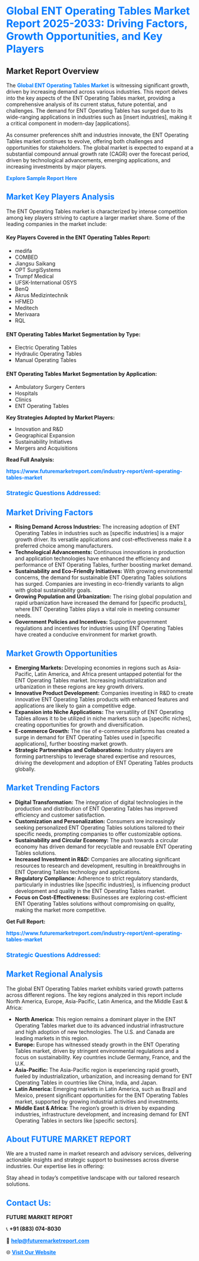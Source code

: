<h1 style="color: #007BFF;">Global ENT Operating Tables Market Report 2025-2033: Driving Factors, Growth Opportunities, and Key Players</h1>

<section id="overview">
<h2>Market Report Overview</h2>
<p>The <a href="https://www.futuremarketreport.com/industry-report/ent-operating-tables-market" style="color: #007BFF; text-decoration: none;"><strong>Global ENT Operating Tables Market</strong></a> is witnessing significant growth, driven by increasing demand across various industries. This report delves into the key aspects of the ENT Operating Tables market, providing a comprehensive analysis of its current status, future potential, and challenges. The demand for ENT Operating Tables has surged due to its wide-ranging applications in industries such as [insert industries], making it a critical component in modern-day [applications].</p>
<p>As consumer preferences shift and industries innovate, the ENT Operating Tables market continues to evolve, offering both challenges and opportunities for stakeholders. The global market is expected to expand at a substantial compound annual growth rate (CAGR) over the forecast period, driven by technological advancements, emerging applications, and increasing investments by major players.</p>
</section>

<section id="overview">
<p><a href="https://www.futuremarketreport.com/request-sample/reportId=122506" style="color: #007BFF; text-decoration: none;"><strong>Explore Sample Report Here</strong></a></p>
</section>

<section id="key-players">
<h2 style="color: #007BFF;">Market Key Players Analysis</h2>
<p>The ENT Operating Tables market is characterized by intense competition among key players striving to capture a larger market share. Some of the leading companies in the market include:</p>
<h4>Key Players Covered in the ENT Operating Tables Report:</h4>
<ul><li>medifa</li><li>COMBED</li><li>Jiangsu Saikang</li><li>OPT SurgiSystems</li><li>Trumpf Medical</li><li>UFSK-International OSYS</li><li>BenQ</li><li>Akrus Medizintechnik</li><li>HFMED</li><li>Meditech</li><li>Merivaara</li><li>RQL</li></ul>
<h4>ENT Operating Tables Market Segmentation by Type:</h4>
<ul><li>Electric Operating Tables</li><li>Hydraulic Operating Tables</li><li>Manual Operating Tables</li></ul>

<h4>ENT Operating Tables Market Segmentation by Application:</h4>
<ul><li>Ambulatory Surgery Centers</li><li>Hospitals</li><li>Clinics</li><li>ENT Operating Tables</li></ul>
<p><strong>Key Strategies Adopted by Market Players:</strong></p>
<ul>
<li>Innovation and R&D</li>
<li>Geographical Expansion</li>
<li>Sustainability Initiatives</li>
<li>Mergers and Acquisitions</li>
</ul>
</section>

<section>
<p><strong>Read Full Analysis: </strong></p><a href="https://www.futuremarketreport.com/industry-report/ent-operating-tables-market" style="color: #007BFF; text-decoration: none;"><strong>https://www.futuremarketreport.com/industry-report/ent-operating-tables-market</strong></a>
<h3 style="color: #007BFF;">Strategic Questions Addressed:</h3>
</section>

<section id="driving-factors">
<h2 style="color: #007BFF;">Market Driving Factors</h2>
<ul>
<li><strong>Rising Demand Across Industries:</strong> The increasing adoption of ENT Operating Tables in industries such as [specific industries] is a major growth driver. Its versatile applications and cost-effectiveness make it a preferred choice among manufacturers.</li>
<li><strong>Technological Advancements:</strong> Continuous innovations in production and application technologies have enhanced the efficiency and performance of ENT Operating Tables, further boosting market demand.</li>
<li><strong>Sustainability and Eco-Friendly Initiatives:</strong> With growing environmental concerns, the demand for sustainable ENT Operating Tables solutions has surged. Companies are investing in eco-friendly variants to align with global sustainability goals.</li>
<li><strong>Growing Population and Urbanization:</strong> The rising global population and rapid urbanization have increased the demand for [specific products], where ENT Operating Tables plays a vital role in meeting consumer needs.</li>
<li><strong>Government Policies and Incentives:</strong> Supportive government regulations and incentives for industries using ENT Operating Tables have created a conducive environment for market growth.</li>
</ul>
</section>

<section id="growth-opportunities">
<h2 style="color: #007BFF;">Market Growth Opportunities</h2>
<ul>
<li><strong>Emerging Markets:</strong> Developing economies in regions such as Asia-Pacific, Latin America, and Africa present untapped potential for the ENT Operating Tables market. Increasing industrialization and urbanization in these regions are key growth drivers.</li>
<li><strong>Innovative Product Development:</strong> Companies investing in R&D to create innovative ENT Operating Tables products with enhanced features and applications are likely to gain a competitive edge.</li>
<li><strong>Expansion into Niche Applications:</strong> The versatility of ENT Operating Tables allows it to be utilized in niche markets such as [specific niches], creating opportunities for growth and diversification.</li>
<li><strong>E-commerce Growth:</strong> The rise of e-commerce platforms has created a surge in demand for ENT Operating Tables used in [specific applications], further boosting market growth.</li>
<li><strong>Strategic Partnerships and Collaborations:</strong> Industry players are forming partnerships to leverage shared expertise and resources, driving the development and adoption of ENT Operating Tables products globally.</li>
</ul>
</section>

<section id="trending-factors">
<h2 style="color: #007BFF;">Market Trending Factors</h2>
<ul>
<li><strong>Digital Transformation:</strong> The integration of digital technologies in the production and distribution of ENT Operating Tables has improved efficiency and customer satisfaction.</li>
<li><strong>Customization and Personalization:</strong> Consumers are increasingly seeking personalized ENT Operating Tables solutions tailored to their specific needs, prompting companies to offer customizable options.</li>
<li><strong>Sustainability and Circular Economy:</strong> The push towards a circular economy has driven demand for recyclable and reusable ENT Operating Tables solutions.</li>
<li><strong>Increased Investment in R&D:</strong> Companies are allocating significant resources to research and development, resulting in breakthroughs in ENT Operating Tables technology and applications.</li>
<li><strong>Regulatory Compliance:</strong> Adherence to strict regulatory standards, particularly in industries like [specific industries], is influencing product development and quality in the ENT Operating Tables market.</li>
<li><strong>Focus on Cost-Effectiveness:</strong> Businesses are exploring cost-efficient ENT Operating Tables solutions without compromising on quality, making the market more competitive.</li>
</ul>
</section>

<section>
<p><strong>Get Full Report: </strong></p><a href="https://www.futuremarketreport.com/industry-report/ent-operating-tables-market" style="color: #007BFF; text-decoration: none;"><strong>https://www.futuremarketreport.com/industry-report/ent-operating-tables-market</strong></a>
<h3 style="color: #007BFF;">Strategic Questions Addressed:</h3>
</section>


<section id="regional-analysis">
<h2 style="color: #007BFF;">Market Regional Analysis</h2>
<p>The global ENT Operating Tables market exhibits varied growth patterns across different regions. The key regions analyzed in this report include North America, Europe, Asia-Pacific, Latin America, and the Middle East & Africa:</p>
<ul>
<li><strong>North America:</strong> This region remains a dominant player in the ENT Operating Tables market due to its advanced industrial infrastructure and high adoption of new technologies. The U.S. and Canada are leading markets in this region.</li>
<li><strong>Europe:</strong> Europe has witnessed steady growth in the ENT Operating Tables market, driven by stringent environmental regulations and a focus on sustainability. Key countries include Germany, France, and the U.K.</li>
<li><strong>Asia-Pacific:</strong> The Asia-Pacific region is experiencing rapid growth, fueled by industrialization, urbanization, and increasing demand for ENT Operating Tables in countries like China, India, and Japan.</li>
<li><strong>Latin America:</strong> Emerging markets in Latin America, such as Brazil and Mexico, present significant opportunities for the ENT Operating Tables market, supported by growing industrial activities and investments.</li>
<li><strong>Middle East & Africa:</strong> The region’s growth is driven by expanding industries, infrastructure development, and increasing demand for ENT Operating Tables in sectors like [specific sectors].</li>
</ul>
</section>

<footer>
<h2 style="color: #007BFF;">About FUTURE MARKET REPORT</h2>
<p>We are a trusted name in market research and advisory services, delivering actionable insights and strategic support to businesses across diverse industries. Our expertise lies in offering:</p>

<p>Stay ahead in today’s competitive landscape with our tailored research solutions.</p>

<h2 style="color: #007BFF;">Contact Us:</h2>
<p><strong>FUTURE MARKET REPORT</strong></p>
<p>📞 <strong>+91 (883) 074-8030</strong></p>
<p>📧 <strong><a href="mailto:help@futuremarketreport.com" style="color: #007BFF;">help@futuremarketreport.com</a></strong></p>
<p>🌐 <strong><a href="https://www.futuremarketreport.com/" style="color: #007BFF;">Visit Our Website</a></strong></p>
</footer>